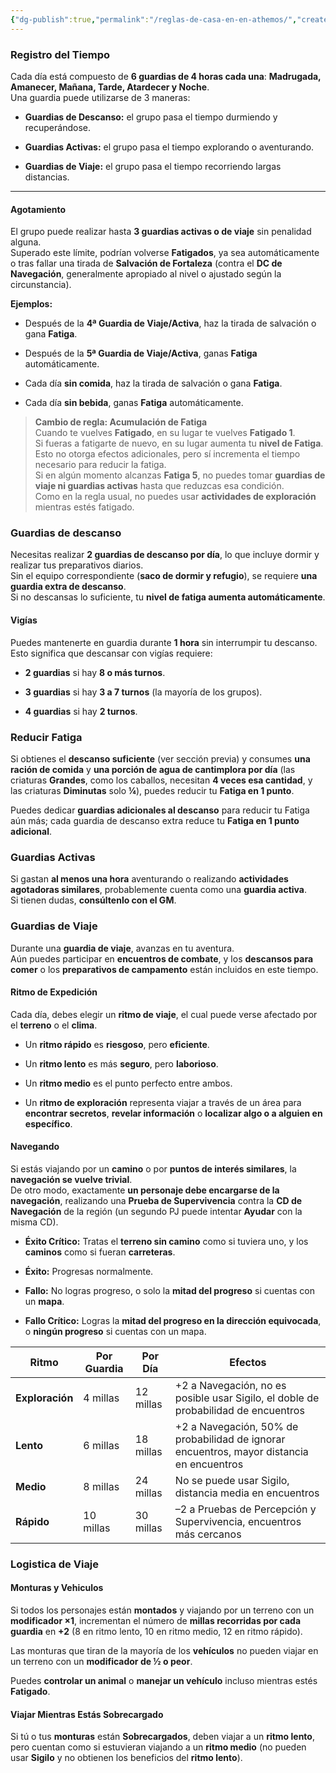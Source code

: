 ```yaml
---
{"dg-publish":true,"permalink":"/reglas-de-casa-en-en-athemos/","created":"2025-09-09T13:29:34.380-06:00","updated":"2025-09-09T22:18:40.000-06:00"}
---
```


### Registro del Tiempo ###
Cada día está compuesto de **6 guardias de 4 horas cada una**: **Madrugada, Amanecer, Mañana, Tarde, Atardecer y Noche**.  
Una guardia puede utilizarse de 3 maneras:

- **Guardias de Descanso:** el grupo pasa el tiempo durmiendo y recuperándose.
    
- **Guardias Activas:** el grupo pasa el tiempo explorando o aventurando.
    
- **Guardias de Viaje:** el grupo pasa el tiempo recorriendo largas distancias.
    

---

#### **Agotamiento** ####

El grupo puede realizar hasta **3 guardias activas o de viaje** sin penalidad alguna.  
Superado este límite, podrían volverse **Fatigados**, ya sea automáticamente o tras fallar una tirada de **Salvación de Fortaleza** (contra el **DC de Navegación**, generalmente apropiado al nivel o ajustado según la circunstancia).

**Ejemplos:**

- Después de la **4ª Guardia de Viaje/Activa**, haz la tirada de salvación o gana **Fatiga**.
    
- Después de la **5ª Guardia de Viaje/Activa**, ganas **Fatiga** automáticamente.
    
- Cada día **sin comida**, haz la tirada de salvación o gana **Fatiga**.
    
- Cada día **sin bebida**, ganas **Fatiga** automáticamente.

>**Cambio de regla: Acumulación de Fatiga**  
Cuando te vuelves **Fatigado**, en su lugar te vuelves **Fatigado 1**.  
Si fueras a fatigarte de nuevo, en su lugar aumenta tu **nivel de Fatiga**.  
Esto no otorga efectos adicionales, pero sí incrementa el tiempo necesario para reducir la fatiga.  
Si en algún momento alcanzas **Fatiga 5**, no puedes tomar **guardias de viaje ni guardias activas** hasta que reduzcas esa condición.  
Como en la regla usual, no puedes usar **actividades de exploración** mientras estés fatigado.

### Guardias de descanso ###
Necesitas realizar **2 guardias de descanso por día**, lo que incluye dormir y realizar tus preparativos diarios.  
Sin el equipo correspondiente (**saco de dormir y refugio**), se requiere **una guardia extra de descanso**.  
Si no descansas lo suficiente, tu **nivel de fatiga aumenta automáticamente**.

#### Vigías ####
Puedes mantenerte en guardia durante **1 hora** sin interrumpir tu descanso.  
Esto significa que descansar con vigías requiere:

- **2 guardias** si hay **8 o más turnos**.
    
- **3 guardias** si hay **3 a 7 turnos** (la mayoría de los grupos).
    
- **4 guardias** si hay **2 turnos**.

### Reducir Fatiga ###
Si obtienes el **descanso suficiente** (ver sección previa) y consumes **una ración de comida** y **una porción de agua de cantimplora por día** (las criaturas **Grandes**, como los caballos, necesitan **4 veces esa cantidad**, y las criaturas **Diminutas** solo **¼**), puedes reducir tu **Fatiga en 1 punto**.

Puedes dedicar **guardias adicionales al descanso** para reducir tu Fatiga aún más; cada guardia de descanso extra reduce tu **Fatiga en 1 punto adicional**.

### Guardias Activas ###
Si gastan **al menos una hora** aventurando o realizando **actividades agotadoras similares**, probablemente cuenta como una **guardia activa**.  
Si tienen dudas, **consúltenlo con el GM**.

### Guardias de Viaje ###
Durante una **guardia de viaje**, avanzas en tu aventura.  
Aún puedes participar en **encuentros de combate**, y los **descansos para comer** o los **preparativos de campamento** están incluidos en este tiempo.

#### Ritmo de Expedición ####
Cada día, debes elegir un **ritmo de viaje**, el cual puede verse afectado por el **terreno** o el **clima**.

- Un **ritmo rápido** es **riesgoso**, pero **eficiente**.
    
- Un **ritmo lento** es más **seguro**, pero **laborioso**.
    
- Un **ritmo medio** es el punto perfecto entre ambos.
    
- Un **ritmo de exploración** representa viajar a través de un área para **encontrar secretos**, **revelar información** o **localizar algo o a alguien en específico**.
#### Navegando ####
Si estás viajando por un **camino** o por **puntos de interés similares**, la **navegación se vuelve trivial**.  
De otro modo, exactamente **un personaje debe encargarse de la navegación**, realizando una **Prueba de Supervivencia** contra la **CD de Navegación** de la región (un segundo PJ puede intentar **Ayudar** con la misma CD).

- **Éxito Crítico:** Tratas el **terreno sin camino** como si tuviera uno, y los **caminos** como si fueran **carreteras**.
    
- **Éxito:** Progresas normalmente.
    
- **Fallo:** No logras progreso, o solo la **mitad del progreso** si cuentas con un **mapa**.
    
- **Fallo Crítico:** Logras la **mitad del progreso en la dirección equivocada**, o **ningún progreso** si cuentas con un mapa.


|**Ritmo**|**Por Guardia**|**Por Día**|**Efectos**|
|---|---|---|---|
|**Exploración**|4 millas|12 millas|+2 a Navegación, no es posible usar Sigilo, el doble de probabilidad de encuentros|
|**Lento**|6 millas|18 millas|+2 a Navegación, 50% de probabilidad de ignorar encuentros, mayor distancia en encuentros|
|**Medio**|8 millas|24 millas|No se puede usar Sigilo, distancia media en encuentros|
|**Rápido**|10 millas|30 millas|–2 a Pruebas de Percepción y Supervivencia, encuentros más cercanos|
### Logistica de Viaje ### 
#### Monturas y Vehiculos ####
Si todos los personajes están **montados** y viajando por un terreno con un **modificador ×1**, incrementan el número de **millas recorridas por cada guardia** en **+2** (8 en ritmo lento, 10 en ritmo medio, 12 en ritmo rápido).

Las monturas que tiran de la mayoría de los **vehículos** no pueden viajar en un terreno con un **modificador de ½ o peor**.

Puedes **controlar un animal** o **manejar un vehículo** incluso mientras estés **Fatigado**.

#### Viajar Mientras Estás Sobrecargado ####
Si tú o tus **monturas** están **Sobrecargados**, deben viajar a un **ritmo lento**, pero cuentan como si estuvieran viajando a un **ritmo medio** (no pueden usar **Sigilo** y no obtienen los beneficios del **ritmo lento**).